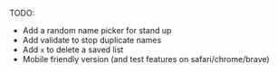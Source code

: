 TODO:

- Add a random name picker for stand up
- Add validate to stop duplicate names
- Add `x` to delete a saved list
- Mobile friendly version (and test features on safari/chrome/brave)